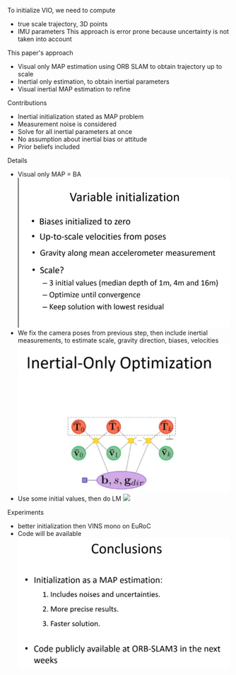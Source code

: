 To initialize VIO, we need to compute
- true scale trajectory, 3D points
- IMU parameters
This approach is error prone because uncertainty is not taken into account

This paper's approach
- Visual only MAP estimation using ORB SLAM to obtain trajectory up to scale
- Inertial only estimation, to obtain inertial parameters
- Visual inertial MAP estimation to refine

Contributions
- Inertial initialization stated as MAP problem
- Measurement noise is considered
- Solve for all inertial parameters at once
- No assumption about inertial bias or attitude
- Prior beliefs included

Details
- Visual only MAP = BA  
![](assets/test.png)
- We fix the camera poses from previous step, then include inertial measurements, to estimate scale, gravity direction, biases, velocities
![](assets/46ddcce0.png)
- Use some initial values, then do LM
![](assets/1dbec427.png)

Experiments
- better initialization then VINS mono on EuRoC
- Code will be available
![](assets/f2b3fa8b.png)
